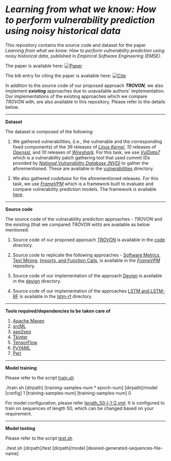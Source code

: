 # *Learning from what we know: How to perform vulnerability prediction using noisy historical data*

This repository contains the source code and dataset for the paper _Learning from what we know: How to perform vulnerability prediction using noisy historical data_, published in _Empirical Software Engineering (EMSE)_. 

The paper is available here: [![Paper](https://img.shields.io/badge/Paper-Springer-blue)](https://link.springer.com/article/10.1007/s10664-022-10197-4)

The bib entry for citing the paper is available here: [![Cite](https://img.shields.io/badge/Cite-BibTex-green.svg)](trovon.bib)

In addition to the source code of our proposed approach _**TROVON**_, we also implement _**existing**_ approaches due to unavailable authors' implementation. Our implementations of the existing approaches which we compare _TROVON_ with, are also available in this repository. Please refer to the details below. 

---

**Dataset**

The dataset is composed of the following:

1) We gathered vulnerabilities, (i.e., the vulnerable and the corresponding fixed components) of the _36_ releases of [_Linux Kernel_](https://www.kernel.org), _10_ releases of [_Openssl_](https://www.openssl.org), and _10_ releases of [_Wireshark_](https://www.wireshark.org). For this task, we use [_VulData7_](https://github.com/electricalwind/data7) which is a vulnerability patch gathering tool that used commit IDs provided by [_National Vulnerability Database (NVD)_](https://nvd.nist.gov) to gather the aforementioned. These are available in the [vulnerabilities](dataset/vulnerabilities) directory.

2) We also gathered _codebase_ for the aforementioned releases. For this task, we use [_FrameVPM_](https://dl.acm.org/doi/10.1145/3338906.3338941) which is a framework built to evaluate and compare vulnerability prediction models. The framework is available [here](https://github.com/electricalwind/framevpm).

---

**Source code**

The source code of the vulnerability prediction approaches - _TROVON_ and the existing (that we compared _TROVON_ with) are available as below mentioned:

1) Source code of our proposed approach [_TROVON_](https://github.com/garghub/TROVON) is available in the [code](code) directory.

2) Source code to replicate the following approaches - [Software Metrics](https://ieeexplore.ieee.org/abstract/document/5560680), [Text Mining](https://ieeexplore.ieee.org/abstract/document/6860243), [Imports, and Function Calls](https://dl.acm.org/doi/abs/10.1145/1315245.1315311), is available in the [_FrameVPM_](https://github.com/electricalwind/framevpm) repository.

3) Source code of our implementation of the approach [Devign](https://arxiv.org/abs/1909.03496) is available in the [devign](devign) directory.

4) Source code of our implementation of the approaches [LSTM and LSTM-RF](https://ieeexplore.ieee.org/document/8540022) is available in the [lstm-rf](lstm-rf) directory.

---

**Tools required/dependencies to be taken care of**

1) [Apache Maven](https://maven.apache.org/download.cgi)
2) [srcML](https://www.srcml.org/)
3) [seq2seq](https://google.github.io/seq2seq/getting_started/#download-setup)
4) [Tkinter](https://docs.python.org/3.8/library/tkinter.html)
5) [TensorFlow](https://www.tensorflow.org/install/pip)
6) [PyYAML](https://pyyaml.org/wiki/LibYAML)
7) [Perl](https://www.cpan.org/modules/INSTALL.html)

---

**Model training**

Please refer to the script [train.sh](seq2seq/train.sh)

./train.sh [dirpath] [training-samples-num * epoch-num] [dirpath]/model [config] 1 [training-samples-num] [training-samples-num] 0

For model configuration, please refer [length_50-l-1-2.yml](seq2seq/configs/length_50-l-1-2.yml). It is configured to train on sequences of length 50, which can be changed based on your requirement.

-----------------------------------------------------------------------------------------------------------------------------

**Model testing**

Please refer to the script [test.sh](seq2seq/test.sh)

./test.sh [dirpath]/test [dirpath]/model [desired-generated-sequences-file-name]
